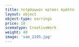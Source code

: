 ```yaml
---
title: τετράγωνοι κρίκοι σμάλτο
layout: object
object-type: earrings
price: 18
scematype: CreativeWork
weight: 40
image: 'sam_2195.jpg'
---
```

